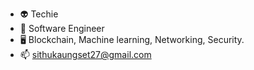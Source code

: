 - 👽 Techie
- 👾 Software Engineer 
- 🖥 Blockchain, Machine learning, Networking, Security.
- 📫 sithukaungset27@gmail.com

<!---
sithukaungset/sithukaungset is a ✨ special ✨ repository because its `README.md` (this file) appears on your GitHub profile.
You can click the Preview link to take a look at your changes.
--->
